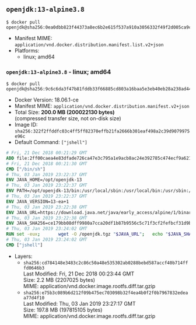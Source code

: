 ## `openjdk:13-alpine3.8`

```console
$ docker pull openjdk@sha256:0ea0dbb823f44373a8ec6b2e615f537a910a3056332f49f2d005ca9c5228b56d
```

-	Manifest MIME: `application/vnd.docker.distribution.manifest.list.v2+json`
-	Platforms:
	-	linux; amd64

### `openjdk:13-alpine3.8` - linux; amd64

```console
$ docker pull openjdk@sha256:9c6c6da3f47b81fddb33f66885cd803a16baa5e3eb40eb28a238ad44757a6858
```

-	Docker Version: 18.06.1-ce
-	Manifest MIME: `application/vnd.docker.distribution.manifest.v2+json`
-	Total Size: **200.0 MB (200022130 bytes)**  
	(compressed transfer size, not on-disk size)
-	Image ID: `sha256:322f2ffddfc03c4ff5ff82370effb21fa2666b301eaf498a2c39d9079975e96c`
-	Default Command: `["jshell"]`

```dockerfile
# Fri, 21 Dec 2018 00:21:29 GMT
ADD file:2ff00caea4e83dfade726ca47e3c795a1e9acb8ac24e392785c474ecf9a621f2 in / 
# Fri, 21 Dec 2018 00:21:30 GMT
CMD ["/bin/sh"]
# Thu, 03 Jan 2019 23:22:37 GMT
ENV JAVA_HOME=/opt/openjdk-13
# Thu, 03 Jan 2019 23:22:37 GMT
ENV PATH=/opt/openjdk-13/bin:/usr/local/sbin:/usr/local/bin:/usr/sbin:/usr/bin:/sbin:/bin
# Thu, 03 Jan 2019 23:22:37 GMT
ENV JAVA_VERSION=13-ea+1
# Thu, 03 Jan 2019 23:22:38 GMT
ENV JAVA_URL=https://download.java.net/java/early_access/alpine/1/binaries/openjdk-13-ea+1_linux-x64-musl_bin.tar.gz
# Thu, 03 Jan 2019 23:22:38 GMT
ENV JAVA_SHA256=ce179bb08dff9980a7cca20df1b87b9556c5c71f3cf2fefbcf31d9bfa25b1804
# Thu, 03 Jan 2019 23:24:02 GMT
RUN set -eux; 		wget -O /openjdk.tgz "$JAVA_URL"; 	echo "$JAVA_SHA256 */openjdk.tgz" | sha256sum -c -; 	mkdir -p "$JAVA_HOME"; 	tar --extract --file /openjdk.tgz --directory "$JAVA_HOME" --strip-components 1; 	rm /openjdk.tgz; 		java -Xshare:dump; 		java --version; 	javac --version
# Thu, 03 Jan 2019 23:24:02 GMT
CMD ["jshell"]
```

-	Layers:
	-	`sha256:cd784148e3483c2c86c50a48e535302ab0288bebd587accf40b714fffd0646b3`  
		Last Modified: Fri, 21 Dec 2018 00:23:44 GMT  
		Size: 2.2 MB (2207025 bytes)  
		MIME: application/vnd.docker.image.rootfs.diff.tar.gzip
	-	`sha256:e75b3c089b6d212f09b475ec703098b32f4ea4b0f2f0b7967832edeaa77d4f10`  
		Last Modified: Thu, 03 Jan 2019 23:27:17 GMT  
		Size: 197.8 MB (197815105 bytes)  
		MIME: application/vnd.docker.image.rootfs.diff.tar.gzip
